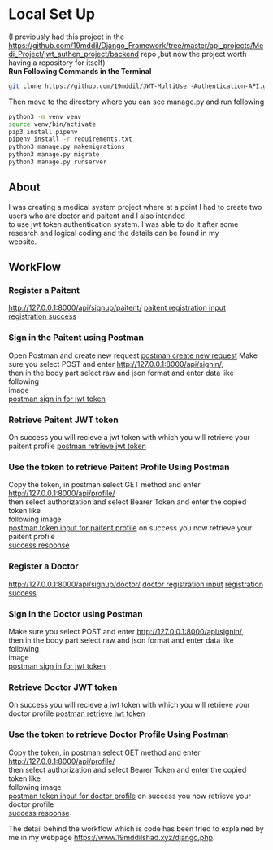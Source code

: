 # Local Set Up
(I previously had this project in the <https://github.com/19mddil/Django_Framework/tree/master/api_projects/Medi_Project/jwt_authen_project/backend> repo ,but now the project worth having a repository for itself)  
**Run Following Commands in the Terminal**  
```bash
git clone https://github.com/19mddil/JWT-MultiUser-Authentication-API.git
```
Then move to the directory where you can see manage.py and run following
```bash
python3 -m venv venv
source venv/bin/activate
pip3 install pipenv
pipenv install -r requirements.txt
python3 manage.py makemigrations
python3 manage.py migrate
python3 manage.py runserver
```
## About
I was creating a medical system project where at a point I had to create two users who are doctor and paitent and I also intended  
to use jwt token authentication system. I was able to do it after some research and logical coding and the details can be found in my  
website.
## WorkFlow
### Register a Paitent
<http://127.0.0.1:8000/api/signup/paitent/>
[paitent registration input](/assets/pr.png)
[registration success](/assets/prs.png)
### Sign in the Paitent using Postman
Open Postman and create new request
[postman create new request](/assets/postman_new.png)
Make sure you select POST and enter <http://127.0.0.1:8000/api/signin/>,  
then in the body part select raw and json format and enter data like following  
image  
[postman sign in for jwt token](/assets/postman_p_2.png)
### Retrieve Paitent JWT token
On success you will recieve a jwt token with which you will retrieve your paitent profile
[postman retrieve jwt token](/assets/postman_p_3.png)
### Use the token to retrieve Paitent Profile Using Postman
Copy the token, in postman select GET method and enter <http://127.0.0.1:8000/api/profile/>  
then select authorization and select Bearer Token and enter the copied token like  
following image  
[postman token input for paitent profile](/assets/postman_p_4.png)
on success you now retrieve your paitent profile  
[success response ](/assets/postman_p_5.png)
### Register a Doctor
<http://127.0.0.1:8000/api/signup/doctor/>
[doctor registration input](/assets/dr.png)
[registration success](/assets/drs.png)
### Sign in the Doctor using Postman
Make sure you select POST and enter <http://127.0.0.1:8000/api/signin/>,  
then in the body part select raw and json format and enter data like following  
image  
[postman sign in for jwt token](/assets/postman_d_2.png)
### Retrieve Doctor JWT token
On success you will recieve a jwt token with which you will retrieve your doctor profile
[postman retrieve jwt token](/assets/postman_d_3.png)
### Use the token to retrieve Doctor Profile Using Postman
Copy the token, in postman select GET method and enter <http://127.0.0.1:8000/api/profile/>  
then select authorization and select Bearer Token and enter the copied token like  
following image  
[postman token input for doctor profile](/assets/postman_d_4.png)
on success you now retrieve your doctor profile  
[success response ](/assets/postman_d_5.png)

The detail behind the workflow which is code has been tried to explained by me in my webpage <https://www.19mddilshad.xyz/django.php>.